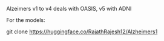 Alzeimers v1 to v4 deals with OASIS, v5 with ADNI

For the models: 

git clone https://huggingface.co/RajathRajesh12/Alzheimers1
